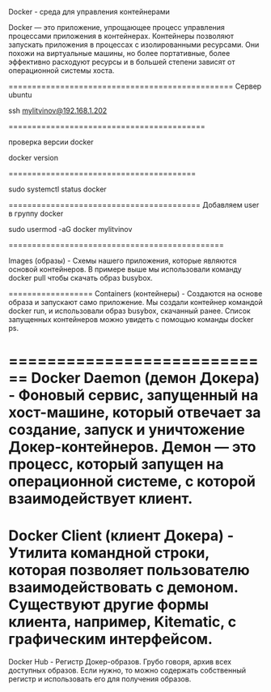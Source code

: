 Docker - среда для управления контейнерами

Docker — это приложение, упрощающее процесс управления процессами приложения в контейнерах. Контейнеры позволяют запускать приложения в процессах с изолированными ресурсами. Они похожи на виртуальные машины, но более портативные, более эффективно расходуют ресурсы и в большей степени зависят от операционной системы хоста.

================================================
Сервер ubuntu

ssh mylitvinov@192.168.1.202

==========================================

проверка версии docker

docker version 

========================================

sudo systemctl status docker

=========================================
Добавляем user в группу docker

sudo usermod -aG docker mylitvinov

==============================================

Images (образы) - Схемы нашего приложения, которые являются основой контейнеров. В примере выше мы использовали команду docker pull чтобы скачать образ busybox.

==================
Containers (контейнеры) - Создаются на основе образа и запускают само приложение. Мы создали контейнер командой docker run, и использовали образ busybox, скачанный ранее. Список запущенных контейнеров можно увидеть с помощью команды docker ps.

============================
Docker Daemon (демон Докера) - Фоновый сервис, запущенный на хост-машине, который отвечает за создание, запуск и уничтожение Докер-контейнеров. Демон — это процесс, который запущен на операционной системе, с которой взаимодействует клиент.
====================================
Docker Client (клиент Докера) - Утилита командной строки, которая позволяет пользователю взаимодействовать с демоном. Существуют другие формы клиента, например, Kitematic, с графическим интерфейсом.
=====================================
Docker Hub - Регистр Докер-образов. Грубо говоря, архив всех доступных образов. Если нужно, то можно содержать собственный регистр и использовать его для получения образов.